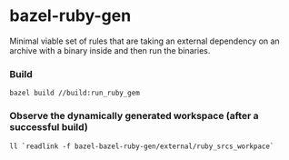 # bazel-ruby-gen
Minimal viable set of rules that are taking an external dependency on an archive with a binary inside
and then run the binaries.

### Build
`bazel build //build:run_ruby_gem`

### Observe the dynamically generated workspace (after a successful build)
``` ll `readlink -f bazel-bazel-ruby-gen/external/ruby_srcs_workpace` ```

